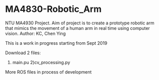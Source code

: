 # MA4830-Robotic_Arm
NTU MA4930 Project. Aim of project is to create a prototype robotic arm that mimics the movement of a human arm in real time using computer vision.
Author: KC, Chen Ying

This is a work in progress starting from Sept 2019

Download 2 files:
1) main.pu
2)cv_processing.py

More ROS files in process of development
